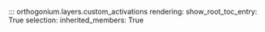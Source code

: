 ::: orthogonium.layers.custom_activations
    rendering:
        show_root_toc_entry: True
    selection:
        inherited_members: True
